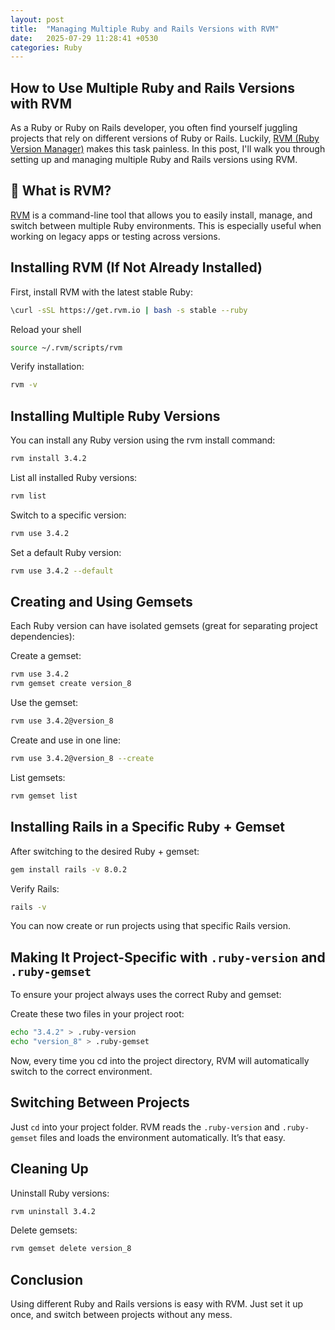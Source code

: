 ```yaml
---
layout: post
title:  "Managing Multiple Ruby and Rails Versions with RVM"
date:   2025-07-29 11:28:41 +0530
categories: Ruby
---
```


## How to Use Multiple Ruby and Rails Versions with RVM

As a Ruby or Ruby on Rails developer, you often find yourself juggling projects that rely on different versions of Ruby or Rails. Luckily, [RVM (Ruby Version Manager)](https://rvm.io/) makes this task painless. In this post, I'll walk you through setting up and managing multiple Ruby and Rails versions using RVM.

## 🧰 What is RVM?

[RVM](https://rvm.io/) is a command-line tool that allows you to easily install, manage, and switch between multiple Ruby environments. This is especially useful when working on legacy apps or testing across versions.

## Installing RVM (If Not Already Installed)
First, install RVM with the latest stable Ruby:

```bash
\curl -sSL https://get.rvm.io | bash -s stable --ruby
```
Reload your shell

```bash
source ~/.rvm/scripts/rvm
```
Verify installation:

```bash
rvm -v
```
## Installing Multiple Ruby Versions
You can install any Ruby version using the rvm install command:

```bash
rvm install 3.4.2
```
List all installed Ruby versions:

```bash
rvm list
```
Switch to a specific version:

```bash
rvm use 3.4.2
```
Set a default Ruby version:

```bash
rvm use 3.4.2 --default
```

## Creating and Using Gemsets
Each Ruby version can have isolated gemsets (great for separating project dependencies):

Create a gemset:

```bash
rvm use 3.4.2
rvm gemset create version_8
```
Use the gemset:

```bash
rvm use 3.4.2@version_8
```
Create and use in one line:

```bash
rvm use 3.4.2@version_8 --create
```
List gemsets:

```bash
rvm gemset list
```
## Installing Rails in a Specific Ruby + Gemset
After switching to the desired Ruby + gemset:

```bash
gem install rails -v 8.0.2
```
Verify Rails:

```bash
rails -v
```
You can now create or run projects using that specific Rails version.

## Making It Project-Specific with `.ruby-version` and `.ruby-gemset`
To ensure your project always uses the correct Ruby and gemset:

Create these two files in your project root:

```bash
echo "3.4.2" > .ruby-version
echo "version_8" > .ruby-gemset
```
Now, every time you cd into the project directory, RVM will automatically switch to the correct environment.

## Switching Between Projects
Just `cd` into your project folder. RVM reads the `.ruby-version` and `.ruby-gemset` files and loads the environment automatically. It’s that easy.

## Cleaning Up
Uninstall Ruby versions:

```bash
rvm uninstall 3.4.2
```

Delete gemsets:

```bash
rvm gemset delete version_8
```

## Conclusion
Using different Ruby and Rails versions is easy with RVM. Just set it up once, and switch between projects without any mess.
